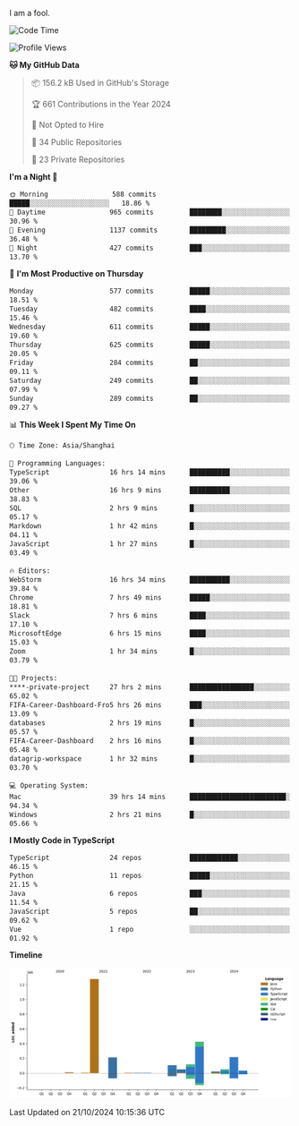 I am a fool.

<!--START_SECTION:waka-->
![Code Time](http://img.shields.io/badge/Code%20Time-1%2C964%20hrs%2037%20mins-blue)

![Profile Views](http://img.shields.io/badge/Profile%20Views-0-blue)

**🐱 My GitHub Data** 

> 📦 156.2 kB Used in GitHub's Storage 
 > 
> 🏆 661 Contributions in the Year 2024
 > 
> 🚫 Not Opted to Hire
 > 
> 📜 34 Public Repositories 
 > 
> 🔑 23 Private Repositories 
 > 
**I'm a Night 🦉** 

```text
🌞 Morning                588 commits         █████░░░░░░░░░░░░░░░░░░░░   18.86 % 
🌆 Daytime                965 commits         ████████░░░░░░░░░░░░░░░░░   30.96 % 
🌃 Evening                1137 commits        █████████░░░░░░░░░░░░░░░░   36.48 % 
🌙 Night                  427 commits         ███░░░░░░░░░░░░░░░░░░░░░░   13.70 % 
```
📅 **I'm Most Productive on Thursday** 

```text
Monday                   577 commits         █████░░░░░░░░░░░░░░░░░░░░   18.51 % 
Tuesday                  482 commits         ████░░░░░░░░░░░░░░░░░░░░░   15.46 % 
Wednesday                611 commits         █████░░░░░░░░░░░░░░░░░░░░   19.60 % 
Thursday                 625 commits         █████░░░░░░░░░░░░░░░░░░░░   20.05 % 
Friday                   284 commits         ██░░░░░░░░░░░░░░░░░░░░░░░   09.11 % 
Saturday                 249 commits         ██░░░░░░░░░░░░░░░░░░░░░░░   07.99 % 
Sunday                   289 commits         ██░░░░░░░░░░░░░░░░░░░░░░░   09.27 % 
```


📊 **This Week I Spent My Time On** 

```text
🕑︎ Time Zone: Asia/Shanghai

💬 Programming Languages: 
TypeScript               16 hrs 14 mins      ██████████░░░░░░░░░░░░░░░   39.06 % 
Other                    16 hrs 9 mins       ██████████░░░░░░░░░░░░░░░   38.83 % 
SQL                      2 hrs 9 mins        █░░░░░░░░░░░░░░░░░░░░░░░░   05.17 % 
Markdown                 1 hr 42 mins        █░░░░░░░░░░░░░░░░░░░░░░░░   04.11 % 
JavaScript               1 hr 27 mins        █░░░░░░░░░░░░░░░░░░░░░░░░   03.49 % 

🔥 Editors: 
WebStorm                 16 hrs 34 mins      ██████████░░░░░░░░░░░░░░░   39.84 % 
Chrome                   7 hrs 49 mins       █████░░░░░░░░░░░░░░░░░░░░   18.81 % 
Slack                    7 hrs 6 mins        ████░░░░░░░░░░░░░░░░░░░░░   17.10 % 
MicrosoftEdge            6 hrs 15 mins       ████░░░░░░░░░░░░░░░░░░░░░   15.03 % 
Zoom                     1 hr 34 mins        █░░░░░░░░░░░░░░░░░░░░░░░░   03.79 % 

🐱‍💻 Projects: 
****-private-project     27 hrs 2 mins       ████████████████░░░░░░░░░   65.02 % 
FIFA-Career-Dashboard-Fro5 hrs 26 mins       ███░░░░░░░░░░░░░░░░░░░░░░   13.09 % 
databases                2 hrs 19 mins       █░░░░░░░░░░░░░░░░░░░░░░░░   05.57 % 
FIFA-Career-Dashboard    2 hrs 16 mins       █░░░░░░░░░░░░░░░░░░░░░░░░   05.48 % 
datagrip-workspace       1 hr 32 mins        █░░░░░░░░░░░░░░░░░░░░░░░░   03.70 % 

💻 Operating System: 
Mac                      39 hrs 14 mins      ████████████████████████░   94.34 % 
Windows                  2 hrs 21 mins       █░░░░░░░░░░░░░░░░░░░░░░░░   05.66 % 
```

**I Mostly Code in TypeScript** 

```text
TypeScript               24 repos            ████████████░░░░░░░░░░░░░   46.15 % 
Python                   11 repos            █████░░░░░░░░░░░░░░░░░░░░   21.15 % 
Java                     6 repos             ███░░░░░░░░░░░░░░░░░░░░░░   11.54 % 
JavaScript               5 repos             ██░░░░░░░░░░░░░░░░░░░░░░░   09.62 % 
Vue                      1 repo              ░░░░░░░░░░░░░░░░░░░░░░░░░   01.92 % 
```



**Timeline**

![Lines of Code chart](https://raw.githubusercontent.com/VeejaLiu/VeejaLiu/master/assets/bar_graph.png)


 Last Updated on 21/10/2024 10:15:36 UTC
<!--END_SECTION:waka-->
